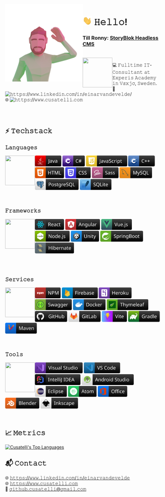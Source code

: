 <img align="left" width="250" height="250" alt="Cusatelli" src="https://github.com/Cusatelli/Standard-README/blob/main/resources/Logo_Square.png"/>

# <img src="/resources/hello.gif" width="30px"> 𝙷𝚎𝚕𝚕𝚘!

### Till Ronny: [StoryBlok Headless CMS](https://github.com/Cusatelli/Headless-CMS/)
<br/>

<img align="left" width="96" height="96" src="https://img.icons8.com/color/96/000000/open-book--v2.png"/>

💻 𝙵𝚞𝚕𝚕𝚝𝚒𝚖𝚎 𝙸𝚃-𝙲𝚘𝚗𝚜𝚞𝚕𝚝𝚊𝚗𝚝 𝚊𝚝 𝙴𝚡𝚙𝚎𝚛𝚒𝚜 𝙰𝚌𝚊𝚍𝚎𝚖𝚢 𝚒𝚗 𝚅𝚊̈𝚡𝚓𝚘̈, 𝚂𝚠𝚎𝚍𝚎𝚗.  
💬 ![𝚑𝚝𝚝𝚙𝚜://𝚠𝚠𝚠.𝚕𝚒𝚗𝚔𝚎𝚍𝚒𝚗.𝚌𝚘𝚖/𝚒𝚗/𝚎𝚒𝚗𝚊𝚛𝚟𝚊𝚗𝚍𝚎𝚟𝚎𝚕𝚍𝚎/](𝚑𝚝𝚝𝚙𝚜://𝚠𝚠𝚠.𝚕𝚒𝚗𝚔𝚎𝚍𝚒𝚗.𝚌𝚘𝚖/𝚒𝚗/𝚎𝚒𝚗𝚊𝚛𝚟𝚊𝚗𝚍𝚎𝚟𝚎𝚕𝚍𝚎/)  
🌐 ![𝚑𝚝𝚝𝚙𝚜://𝚠𝚠𝚠.𝚌𝚞𝚜𝚊𝚝𝚎𝚕𝚕𝚒.𝚌𝚘𝚖](𝚑𝚝𝚝𝚙𝚜://𝚠𝚠𝚠.𝚌𝚞𝚜𝚊𝚝𝚎𝚕𝚕𝚒.𝚌𝚘𝚖)

<br/><br/>

## ⚡ 𝚃𝚎𝚌𝚑𝚜𝚝𝚊𝚌𝚔
### 𝙻𝚊𝚗𝚐𝚞𝚊𝚐𝚎𝚜
<img align="left" width="96" height="96" src="https://img.icons8.com/color/96/000000/laptop--v1.png"/>
<p>
    <img src="https://github.com/Cusatelli/Colored-Badges/blob/main/svg/languages/java.svg" height="35" />
    <img src="https://github.com/Cusatelli/Colored-Badges/blob/main/svg/languages/csharp.svg" height="35" />
    <img src="https://github.com/Cusatelli/Colored-Badges/blob/main/svg/languages/javascript.svg" height="35" />
    <img src="https://github.com/Cusatelli/Colored-Badges/blob/main/svg/languages/cpp.svg" height="35" />
    <img src="https://github.com/Cusatelli/Colored-Badges/blob/main/svg/languages/html5.svg" height="35" />
    <img src="https://github.com/Cusatelli/Colored-Badges/blob/main/svg/languages/css3.svg" height="35" />
    <img src="https://github.com/Cusatelli/Colored-Badges/blob/main/svg/languages/sass.svg" height="35" />
    <img src="https://github.com/Cusatelli/Colored-Badges/blob/main/svg/languages/mysql.svg" height="35" />
    <img src="https://github.com/Cusatelli/Colored-Badges/blob/main/svg/languages/postgresql.svg" height="35" />
    <img src="https://github.com/Cusatelli/Colored-Badges/blob/main/svg/languages/sqlite.svg" height="35" />
</p><br/>

### 𝙵𝚛𝚊𝚖𝚎𝚠𝚘𝚛𝚔𝚜
<img align="left" width="96" height="96" src="https://img.icons8.com/color/96/000000/full-tool-storage-box-.png"/>
<p>
  <img src="https://github.com/Cusatelli/Colored-Badges/blob/main/svg/frameworks/react.svg" height="35" />
  <img src="https://github.com/Cusatelli/Colored-Badges/blob/main/svg/frameworks/angular.svg" height="35" />
  <img src="https://github.com/Cusatelli/Colored-Badges/blob/main/svg/frameworks/vue.svg" height="35" />
  <img src="https://github.com/Cusatelli/Colored-Badges/blob/main/svg/frameworks/node.svg" height="35" />
  <img src="https://github.com/Cusatelli/Colored-Badges/blob/main/svg/frameworks/unity.svg" height="35" />
  <img src="https://github.com/Cusatelli/Colored-Badges/blob/main/svg/frameworks/springboot.svg" height="35" />
  <img src="https://github.com/Cusatelli/Colored-Badges/blob/main/svg/frameworks/hibernate.svg" height="35" />
</p><br/><br/>

### 𝚂𝚎𝚛𝚟𝚒𝚌𝚎𝚜
<img align="left" width="96" height="96" src="https://img.icons8.com/color/96/000000/service-bell.png"/>
<p>
  <img src="https://github.com/Cusatelli/Colored-Badges/blob/main/svg/services/npm.svg" height="35" />
  <img src="https://github.com/Cusatelli/Colored-Badges/blob/main/svg/services/firebase.svg" height="35" />
  <img src="https://github.com/Cusatelli/Colored-Badges/blob/main/svg/services/heroku.svg" height="35" />
  <img src="https://github.com/Cusatelli/Colored-Badges/blob/main/svg/services/swagger.svg" height="35" />
  <img src="https://github.com/Cusatelli/Colored-Badges/blob/main/svg/services/docker.svg" height="35" />
  <img src="https://github.com/Cusatelli/Colored-Badges/blob/main/svg/services/thymeleaf.svg" height="35" />
  <img src="https://github.com/Cusatelli/Colored-Badges/blob/main/svg/services/github.svg" height="35" />
  <img src="https://github.com/Cusatelli/Colored-Badges/blob/main/svg/services/gitlab.svg" height="35" />
  <img src="https://github.com/Cusatelli/Colored-Badges/blob/main/svg/services/vite.svg" height="35" />
  <img src="https://github.com/Cusatelli/Colored-Badges/blob/main/svg/services/gradle.svg" height="35" />
  <img src="https://github.com/Cusatelli/Colored-Badges/blob/main/svg/services/maven.svg" height="35" />
</p><br/>

### 𝚃𝚘𝚘𝚕𝚜
<img align="left" width="96" height="96" src="https://img.icons8.com/color/96/000000/maintenance.png"/>
<p>
  <img src="https://github.com/Cusatelli/Colored-Badges/blob/main/svg/tools/visualstudio.svg" height="35" />
  <img src="https://github.com/Cusatelli/Colored-Badges/blob/main/svg/tools/visualstudiocode.svg" height="35" />
  <img src="https://github.com/Cusatelli/Colored-Badges/blob/main/svg/tools/intellijidea.svg" height="35" />
  <img src="https://github.com/Cusatelli/Colored-Badges/blob/main/svg/tools/androidstudio.svg" height="35" />
  <img src="https://github.com/Cusatelli/Colored-Badges/blob/main/svg/tools/eclipse.svg" height="35" />
  <img src="https://github.com/Cusatelli/Colored-Badges/blob/main/svg/tools/atom.svg" height="35" />
  <img src="https://github.com/Cusatelli/Colored-Badges/blob/main/svg/tools/office.svg" height="35" />
  <img src="https://github.com/Cusatelli/Colored-Badges/blob/main/svg/tools/blender.svg" height="35" />
  <img src="https://github.com/Cusatelli/Colored-Badges/blob/main/svg/tools/inkscape.svg" height="35" />
</p><br/>

## 📈 𝙼𝚎𝚝𝚛𝚒𝚌𝚜
<!--<img align="left" width="96" height="96" src="https://img.icons8.com/color/96/000000/graph.png"/>-->
<a href="#">
  <img alt="Cusatelli's Top Languages" src="https://github-readme-stats.vercel.app/api/top-langs/?username=Cusatelli&langs_count=8&layout=compact&theme=react&hide_border=true&bg_color=0d1117&title_color=FFFFFF&icon_color=F8D866&hide=Jupyter%20Notebook" height="250"/>
</a>

## 📬 𝙲𝚘𝚗𝚝𝚊𝚌𝚝
<!--<img align="left" width="96" height="96" src="https://img.icons8.com/color/96/000000/mailbox-with-letter.png">-->
🌐 <a href="https://www.linkedin.com/in/einarvandevelde/">𝚑𝚝𝚝𝚙𝚜://𝚠𝚠𝚠.𝚕𝚒𝚗𝚔𝚎𝚍𝚒𝚗.𝚌𝚘𝚖/𝚒𝚗/𝚎𝚒𝚗𝚊𝚛𝚟𝚊𝚗𝚍𝚎𝚟𝚎𝚕𝚍𝚎</a><br/>
🌐 <a href="https://www.cusatelli.com">𝚑𝚝𝚝𝚙𝚜://𝚠𝚠𝚠.𝚌𝚞𝚜𝚊𝚝𝚎𝚕𝚕𝚒.𝚌𝚘𝚖</a><br/>
📧 <a href="mailto:github.cusatelli@gmail.com">𝚐𝚒𝚝𝚑𝚞𝚋.𝚌𝚞𝚜𝚊𝚝𝚎𝚕𝚕𝚒@𝚐𝚖𝚊𝚒𝚕.𝚌𝚘𝚖</a>
